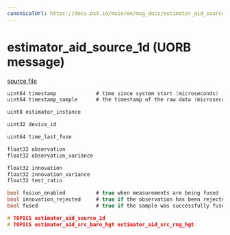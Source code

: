 ```yaml
---
canonicalUrl: https://docs.px4.io/main/en/msg_docs/estimator_aid_source_1d
---
```


# estimator_aid_source_1d (UORB message)



[source file](https://github.com/PX4/PX4-Autopilot/blob/release/1.13/msg/estimator_aid_source_1d.msg)

```c
uint64 timestamp             # time since system start (microseconds)
uint64 timestamp_sample      # the timestamp of the raw data (microseconds)

uint8 estimator_instance

uint32 device_id

uint64 time_last_fuse

float32 observation
float32 observation_variance

float32 innovation
float32 innovation_variance
float32 test_ratio

bool fusion_enabled          # true when measurements are being fused
bool innovation_rejected     # true if the observation has been rejected
bool fused                   # true if the sample was successfully fused

# TOPICS estimator_aid_source_1d
# TOPICS estimator_aid_src_baro_hgt estimator_aid_src_rng_hgt

```
